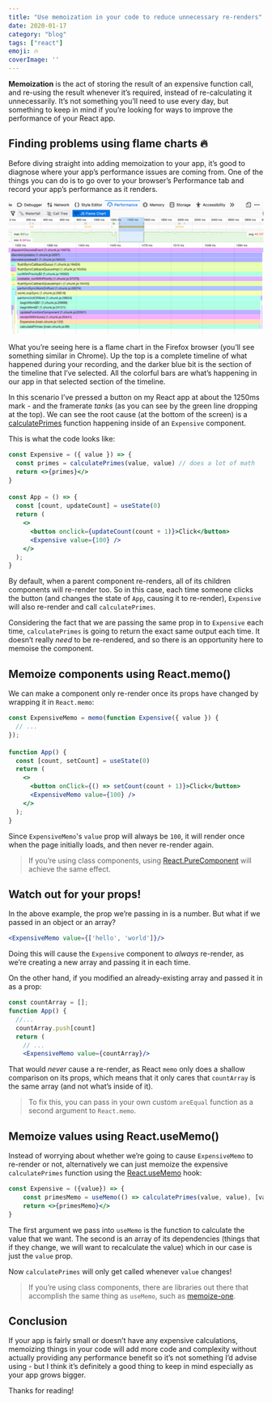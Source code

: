 ```yaml
---
title: "Use memoization in your code to reduce unnecessary re-renders"
date: 2020-01-17
category: "blog"
tags: ["react"]
emoji: 🔥
coverImage: ''
--- 
```


**Memoization** is the act of storing the result of an expensive function call, and re-using the result whenever it’s required, instead of re-calculating it unnecessarily. It’s not something you’ll need to use every day, but something to keep in mind if you’re looking for ways to improve the performance of your React app. 

## Finding problems using flame charts 🔥 
Before diving straight into adding memoization to your app, it’s good to diagnose where your app’s performance issues are coming from. One of the things you can do is to go over to your browser’s Performance tab and record your app’s performance as it renders.

![](flame-chart.png)

What you’re seeing here is a flame chart in the Firefox browser (you’ll see something similar in Chrome). Up the top is a complete timeline of what happened during your recording, and the darker blue bit is the section of the timeline that I’ve selected. All the colorful bars are what’s happening in our app in that selected section of the timeline.

In this scenario I’ve pressed a button on my React app at about the 1250ms mark - and the framerate *tanks* (as you can see by the green line dropping at the top). We can see the root cause (at the bottom of the screen) is a [calculatePrimes](https://developer.mozilla.org/en-US/docs/Tools/Performance/Scenarios/Intensive_JavaScript) function happening inside of an `Expensive` component. 

This is what the code looks like:

```jsx
const Expensive = ({ value }) => {
  const primes = calculatePrimes(value, value) // does a lot of math
  return <>{primes}</>
}

const App = () => {
  const [count, updateCount] = useState(0)
  return (
    <>
      <button onclick={updateCount(count + 1)}>Click</button>
      <Expensive value={100} />
    </>
  );
}
```

By default, when a parent component re-renders, all of its children components will re-render too. So in this case, each time someone clicks the button (and changes the state of `App`, causing it to re-render), `Expensive` will also re-render and call `calculatePrimes`.

Considering the fact that we are passing the same prop in to `Expensive` each time, `calculatePrimes`  is going to return the exact same output each time. It doesn’t really *need* to be re-rendered, and so there is an opportunity here to memoise the component.

## Memoize components using React.memo()
We can make a component only re-render once its props have changed by wrapping it in `React.memo`:

```jsx
const ExpensiveMemo = memo(function Expensive({ value }) {
  // ...
});

function App() {
  const [count, setCount] = useState(0)
  return (
    <>
      <button onClick={() => setCount(count + 1)}>Click</button>
      <ExpensiveMemo value={100} />
    </>
  );
}

```

Since `ExpensiveMemo`'s `value` prop will always be `100`, it will render once when the page initially loads, and then never re-render again. 


> If you’re using class components, using [React.PureComponent](https://reactjs.org/docs/react-api.html#reactpurecomponent) will achieve the same effect.

## Watch out for your props!
In the above example, the prop we’re passing in is a number. But what if we passed in an object or an array?

```jsx
<ExpensiveMemo value={['hello', 'world']}/>
```

Doing this will cause the `Expensive` component to _always_ re-render, as we’re creating a new array and passing it in each time.

On the other hand, if you modified an already-existing array and passed it in as a prop:

```jsx
const countArray = [];
function App() {
  //...
  countArray.push[count]
  return (
    // ...
    <ExpensiveMemo value={countArray}/>
```

That would *never* cause a re-render, as React `memo` only does a shallow comparison on its props, which means that it only cares that `countArray` is the same array (and not what’s inside of it).

> To fix this, you can pass in your own custom `areEqual`  function as a second argument to `React.memo`.

## Memoize values using React.useMemo()
Instead of worrying about whether we’re going to cause `ExpensiveMemo` to re-render or not, alternatively we can just memoize the expensive `calculatePrimes` function using the [React.useMemo](https://reactjs.org/docs/hooks-reference.html#usememo) hook:

```jsx
const Expensive = ({value}) => {
    const primesMemo = useMemo(() => calculatePrimes(value, value), [value]); 
    return <>{primesMemo}</>
}
```

The first argument we pass into `useMemo` is the function to calculate the value that we want. The second is an array of its dependencies (things that if they change, we will want to recalculate the value) which in our case is just the `value` prop.

Now `calculatePrimes` will only get called whenever `value` changes!


> If you’re using class components, there are libraries out there that accomplish the same thing as `useMemo`, such as [memoize-one](https://github.com/alexreardon/memoize-one).


## Conclusion
If your app is fairly small or doesn’t have any expensive calculations, memoizing things in your code will add more code and complexity without actually providing any performance benefit so it’s not something I’d advise using - but I think it’s definitely a good thing to keep in mind especially as your app grows bigger. 

Thanks for reading!

